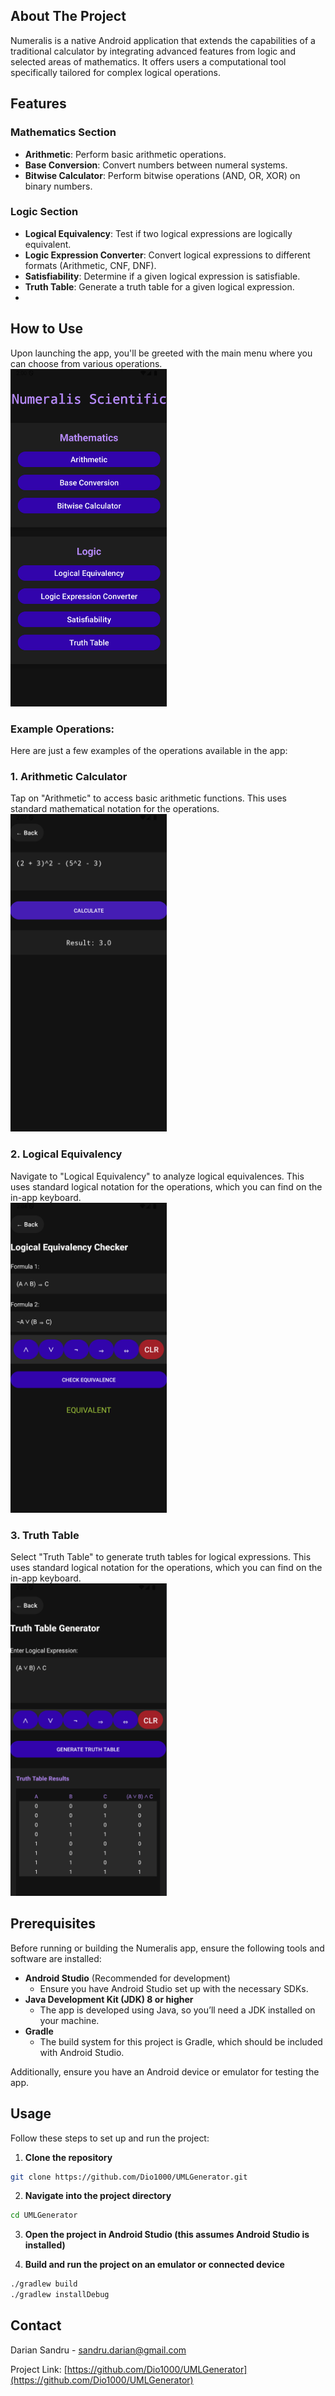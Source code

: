 ## About The Project

Numeralis is a native Android application that extends the capabilities of a traditional calculator by integrating advanced features from logic and selected areas of mathematics. It offers users a computational tool specifically tailored for complex logical operations.

## Features

### Mathematics Section
- **Arithmetic**: Perform basic arithmetic operations.
- **Base Conversion**: Convert numbers between numeral systems.
- **Bitwise Calculator**: Perform bitwise operations (AND, OR, XOR) on binary numbers.

### Logic Section
- **Logical Equivalency**: Test if two logical expressions are logically equivalent.
- **Logic Expression Converter**: Convert logical expressions to different formats (Arithmetic, CNF, DNF).
- **Satisfiability**: Determine if a given logical expression is satisfiable.
- **Truth Table**: Generate a truth table for a given logical expression.
- 
## How to Use

Upon launching the app, you'll be greeted with the main menu where you can choose from various operations.  
<img src="screenshots/main_menu.png" width="250"/>

### Example Operations:

Here are just a few examples of the operations available in the app:

### 1. **Arithmetic Calculator**  
Tap on "Arithmetic" to access basic arithmetic functions. This uses standard mathematical notation for the operations.  
<img src="screenshots/arithmetic.png" width="250"/>

### 2. **Logical Equivalency**  
Navigate to "Logical Equivalency" to analyze logical equivalences. This uses standard logical notation for the operations, which you can find on the in-app keyboard.  
<img src="screenshots/logical_equivalency.png" width="250"/>

### 3. **Truth Table**  
Select "Truth Table" to generate truth tables for logical expressions. This uses standard logical notation for the operations, which you can find on the in-app keyboard.  
<img src="screenshots/truth_table.png" width="250"/>

## Prerequisites

Before running or building the Numeralis app, ensure the following tools and software are installed:

- **Android Studio** (Recommended for development)
  - Ensure you have Android Studio set up with the necessary SDKs.
- **Java Development Kit (JDK) 8 or higher**
  - The app is developed using Java, so you’ll need a JDK installed on your machine.
- **Gradle**
  - The build system for this project is Gradle, which should be included with Android Studio.

Additionally, ensure you have an Android device or emulator for testing the app.

## Usage 

Follow these steps to set up and run the project:

1. **Clone the repository**
```bash
git clone https://github.com/Dio1000/UMLGenerator.git
```

2. **Navigate into the project directory**
```bash
cd UMLGenerator
```

3. **Open the project in Android Studio (this assumes Android Studio is installed)**

4. **Build and run the project on an emulator or connected device**
```bash
./gradlew build
./gradlew installDebug
```

## Contact

Darian Sandru - sandru.darian@gmail.com

Project Link: [https://github.com/Dio1000/UMLGenerator](https://github.com/Dio1000/UMLGenerator)


